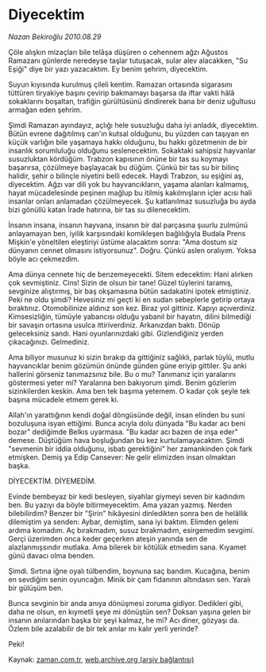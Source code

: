 # Diyecektim

*Nazan Bekiroğlu 2010.08.29*

<td class="columnist-detail">
<p>Çöle alışkın mizaçları bile telâşa düşüren o cehennem ağzı Ağustos Ramazanı günlerde neredeyse taşlar tutuşacak, sular alev alacakken, "Su Eşiği" diye bir yazı yazacaktım. Ey benim şehrim, diyecektim.</p>
<p>
<div id="haberMetinDiv">
<p>Suyun kıyısında kurulmuş çileli kentim. Ramazan ortasında sigarasını tüttüren tiryakiye başını çevirip bakmamayı başarsa da iftar vakti hâlâ sokaklarını boşaltan, trafiğin gürültüsünü dindirerek bana bir deniz uğultusu armağan eden şehrim.
<p> Şimdi Ramazan ayındayız, açlığı hele susuzluğu daha iyi anladık, diyecektim. Bütün evrene dağıtılmış can'ın kutsal olduğunu, bu yüzden can taşıyan en küçük varlığın bile yaşamaya hakkı olduğunu, bu hakkı gözetmenin de bir insanlık sorumluluğu olduğunu seslenecektim. Sokaktaki sahipsiz hayvanlar susuzluktan kördüğüm. Trabzon kapısının önüne bir tas su koymayı başarırsa, çözülmeye başlayacak bu düğüm. Çünkü bir tas su bir bilinç halidir, şehir o bilinçle niyetini belli edecek. Haydi Trabzon, su eşiğini aş, diyecektim. Ağzı var dili yok bu hayvancıkların, yaşama alanları kalmamış, hayat mücadelesinde peşinen mağlup bu itilmiş kakılmışların içler acısı hali insanlar onları anlamadan çözülmeyecek. Şu katlanılmaz susuzluğa bu ayda bizi gönüllü katan İrade hatırına, bir tas su dilenecektim.
<p> İnsanın insana, insanın hayvana, insanın bir dal parçasına şuurlu zulmünü anlayamayan ben, iyilik karşısındaki komikleşen bağlılığıyla Budala Prens Mişkin'e yöneltilen eleştiriyi üstüme alacaktım sonra: "Ama dostum siz dünyanın cennet olmasını istiyorsunuz". Doğru. Çünkü aslen oralıyım. Yoksa böyle acı çekmezdim.
<p> Ama dünya cennete hiç de benzemeyecekti. Sitem edecektim: Hani alırken çok sevmiştiniz. Cins! Sizin de olsun bir tane! Güzel tüylerini taramış, sevginize alıştırmış, bir baş okşamasına bütün sadakatini ipotek etmiştiniz. Peki ne oldu şimdi? Hevesiniz mi geçti ki en sudan sebeplerle getirip ortaya bıraktınız. Otomobilinize aldınız son kez. Biraz yol gittiniz. Kapıyı açıverdiniz. Kimsesizliğin, tümüyle yabancısı olduğu yabanıl bir hayatın, dilini bilmediği bir savaşın ortasına usulca ittiriverdiniz. Arkanızdan baktı. Dönüp geleceksiniz sandı. Hani oyunlarınızdaki gibi. Gizlendiğiniz yerden çıkacağınızı. Gelmediniz.
<p> Ama biliyor musunuz ki sizin bırakıp da gittiğiniz sağlıklı, parlak tüylü, mutlu hayvancıklar benim gözümün önünde günden güne eriyip gittiler. Şu anki hallerini görseniz tanımazsınız bile. Bu o mu? Tanımanız için yaralarını göstermesi yeter mi? Yaralarına ben bakıyorum şimdi. Benim gözlerim sizinkilerden keskin. Ama ben tek başıma yetemem. O kadar çok şeyle tek başına mücadele etmem gerek ki.
<p> Allah'ın yarattığının kendi doğal döngüsünde değil, insan elinden bu suni bozuluşuna isyan ettiğimi. Bunca acıyla dolu dünyada "Bu kadar acı beni bozar" dediğimde Belkıs uyarmasa. "Bu kadar acı bazen de inşa eder" demese. Düştüğüm hava boşluğundan bu kez kurtulamayacaktım. Şimdi "sevmenin bir iddia olduğunu, isbatı gerektiğini" her zamankinden çok fark etmişken. Demiş ya Edip Cansever: Ne gelir elimizden insan olmaktan başka.
<p>DİYECEKTİM. DİYEMEDİM.
<p>Evinde bembeyaz bir kedi besleyen, siyahlar giymeyi seven bir kadındım ben. Bu yazıyı da böyle bitirmeyecektim. Ama yazan yazmış. Nerden bilebilirdim? Benzer bir "Şirin" hikâyesini dinledikten sonra ben de helâllik dilemiştim ya senden: Aybar, demiştim, sana iyi baktım. Elimden geleni ardıma komadım. Aç bırakmadım, susuz bırakmadım, esirgemedim sevgimi. Gerçi üzerimden onca keder geçerken ateşin yanında sen de alazlanmışsındır mutlaka. Ama bilerek bir kötülük etmedim sana. Kıyamet günü davacı olma benden.
<p> Şimdi. Sırtına iğne oyalı tülbendim, boynuna saç bandım. Kucağına, benim en sevdiğim senin oyuncağın. Minik bir çam fidanının altındasın sen. Yaralı bir gülüşüm ben.
<p> Bunca sevginin bir anda anıya dönüşmesi zoruma gidiyor. Dedikleri gibi, daha ne olsun, en kıymetli şeye mi dönüştün sen? Doksan yaşına gelen bir insanın anılarından başka bir şeyi kalmaz, he mi? Acı diner, gözyaşı da. Özlem bile azalabilir de bir tek anılar mı kalır yerli yerinde?
<p> Peki! </p></p></p></p></p></p></p></p></p></p></p></div>
</p>
<a href="http://web.archive.org/web/20101225010418/mailto:/">
</a></td>

Kaynak: [zaman.com.tr](http://zaman.com.tr/yazar.do?yazino=1021428), [web.archive.org (arşiv bağlantısı)](http://web.archive.org/web/20101225010418/http://zaman.com.tr/yazar.do?yazino=1021428)
